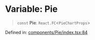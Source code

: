 # Variable: Pie

> `const` **Pie**: `React.FC`\<`PieChartProps`\>

Defined in: [components/Pie/index.tsx:84](https://github.com/onyx-og/prismal-react/blob/c800194f7409ec5ee2985ddabc203568950fbd7d/packages/react/src/components/Pie/index.tsx#L84)
